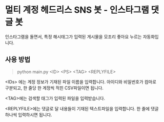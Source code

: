 # 멀티 계정 헤드리스 SNS 봇 - 인스타그램 댓글 봇

인스타그램을 돌면서, 특정 해시태그가 입력된 게시물을 모조리 좋아요 누르는 자동화입니다.

## 사용 방법
> python main.py <ID\> <PS\> <TAG\> <REPLYFILE\> 


 <IDs\> 에는 계정 정보가 기재된 파일 이름을 입력합니다. 아이디와 비밀번호가 컴마로 구분되고, 한 줄당 한 계정씩 적힌 CSV파일이면 됩니다.

<TAG\>에는 검색할 태그가 입력된 파일을 입력받습니다.

<REPLYFILE\>에는 댓글로 달 내용들이 기재된 텍스트파일을 입력합니다. 한 줄에 댓글 하나씩 입력하시면 됩니다.

